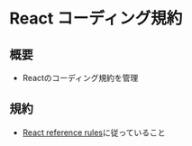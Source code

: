 # React コーディング規約

## 概要

- Reactのコーディング規約を管理

## 規約

- [React reference rules](https://ja.react.dev/reference/rules)に従っていること
